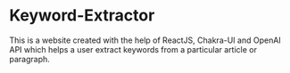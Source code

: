 # Keyword-Extractor

This is a website created with the help of ReactJS, Chakra-UI and OpenAI API which helps a user extract keywords from a particular article or paragraph.
